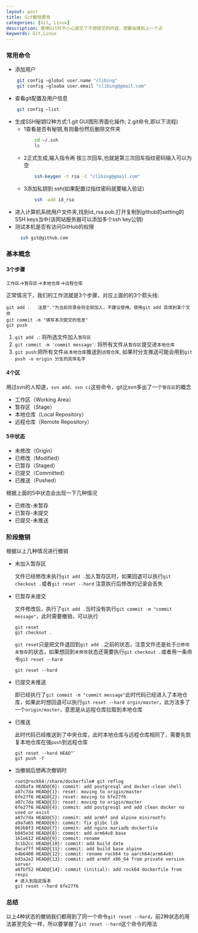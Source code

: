 ```yaml
---
layout: post
title: Git撤销更改
categories: [Git, Linux]
description: 使用Git时不小心提交了不想提交的内容，想要会推到上一个点
keywords: Git,Linux
---
```


### 常用命令

+ 添加用户 
```bash
    git config –global user.name "clibing"
    git config –gloaba user.email "clibing@gmail.com"
```
<!--more-->

+ 查看git配置及用户信息 
```bash
    git config –list
```
+ 生成SSH秘钥(2种方式:1.git GUI图形界面化操作; 2.git命令,即以下流程) 
  * 1查看是否有秘钥,有则备份然后删除文件夹 
    ```bash
        cd ~/.ssh 
        ls 
    ```
  * 2正式生成,输入指令再 按三次回车,也就是第三次回车指纹密码输入可以为空 
    ```bash
        ssh-keygen -t rsa -C "clibing@gmail.com"
    ```
  * 3添加私钥到 ssh(如果配置过指纹密码就要输入验证) 
    ```bash
        ssh -add id_rsa
    ```
+ 进入计算机系统用户文件夹,找到id_rsa.pub,打开复制到github的setting的SSH keys当中(该网站服务器可以添加多个ssh key公钥)
+ 测试本机是否有访问GitHub的权限 
  ```bash
    ssh git@github.com
  ``` 

### 基本概念

#### 3个步骤

`工作区`->`暂存区`->`本地仓库`->`远程仓库`

正常情况下，我们的工作流就是3个步骤，对应上面的的3个箭头线:

```git
git add .   注意"."为当前目录会将全部加入，不建议使用。使用git add 具体到某个文件
git commit -m "填写本次提交的信息"
git push
```

1. `git add .`: 将所选文件加入`暂存区`
2. `git commit -m 'commit message'`: 将所有文件从`暂存区`提交进`本地仓库`
3. `git push`:把所有文件从`本地仓库`推送到`远程仓库`, 如果时分支推送可能会用到`git push -o origin 分支的具体名字`

#### 4个区

用过svn的人知道，`svn add`、`svn ci`这些命令，git比svn多出了一个`暂存区`的概念

+ 工作区（Working Area）
+ 暂存区（Stage）
+ 本地仓库（Local Repository）
+ 远程仓库（Remote Repository）

#### 5中状态

+ 未修改（Origin）
+ 已修改（Modified）
+ 已暂存（Staged）
+ 已提交（Committed）
+ 已推送（Pushed）

根据上面的5中状态会出现一下几种情况

* 已修改-未暂存
* 已暂存-未提交
* 已提交-未推送

### 阶段撤销

根据以上几种情况进行撤销

+ 未加入暂存区

    文件已经修改未执行`git add .`加入暂存区时，如果回退可以执行`git checkout .`或者`git reset --hard` 注意执行后修改的记录会丢失

+ 已暂存未提交
   
    文件修改后，执行了`git add .`当时没有执行`git commit -m "commit message"`，此时需要撤销，可以执行
    ```
    git reset
    git checkout .
    ```      
    `git reset`只是把文件退回到`git add .`之前的状态，注意文件还是处于`已修改未暂存`的状态，如果想回到`未修改`状态还需要执行`git checkout .`或者用一条命令`git reset --hard`
    ```
    git reset --hard
    ```     
+ 已提交未推送

    即已经执行了`git commit -m "commit message"`此时代码已经进入了本地仓库，如果此时想回退可以执行`git reset --hard orgin/master`，此方法多了一个`origin/master`，意思是从远程仓库拉取到本地仓库

+ 已推送

    此时代码已经推送到了中央仓库，此时本地仓库与远程仓库相同了，需要先恢复本地仓库在强`push`到远程仓库
    ```
    git reset --hard HEAD^`
    git push -f
    ```  

+ 当撤销后想再次撤销时

	```
	root@rock64:/share/dockerfile# git reflog
	42d8afa HEAD@{0}: commit: add postgresql and docker-clean shell
	a07c7da HEAD@{1}: reset: moving to origin/master
	6fe27f6 HEAD@{2}: reset: moving to 6fe27f6
	a07c7da HEAD@{3}: reset: moving to origin/master
	6fe27f6 HEAD@{4}: commit: add postgresql and add clean docker no used or exist
	a07c7da HEAD@{5}: commit: add armhf and alpine minirootfs
	a9a7a65 HEAD@{6}: commit: fix glibc lib
	863b8f3 HEAD@{7}: commit: add nginx mariadb dockerfile
	b845e3d HEAD@{8}: commit: add arm64v8 base
	161e612 HEAD@{9}: commit: rename
	3c1b2cc HEAD@{10}: commit: add build date
	0acafff HEAD@{11}: commit: add build base alpine
	e4b6400 HEAD@{12}: commit: rename rock64 to aarch64(arm64v8)
	bd3a2e2 HEAD@{13}: commit: add armhf x86_64 from private version server
	a6fbf52 HEAD@{14}: commit (initial): add rock64 dockerfile from respi
	# 进入到指定版本
	git reset --hard 6fe27f6
	```
	

### 总结

以上4种状态的撤销我们都用到了同一个命令`git reset --hard`，前2种状态的用法甚至完全一样，所以要掌握了`git reset --hard`这个命令的用法


